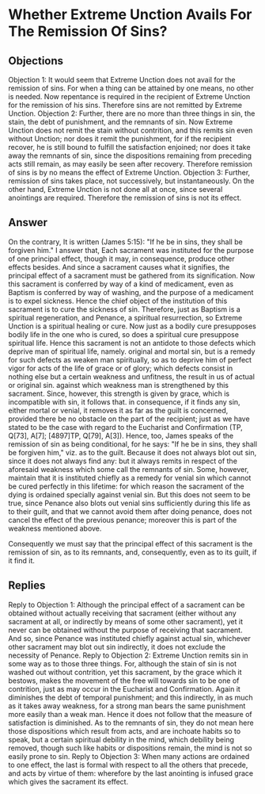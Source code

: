 # Whether Extreme Unction Avails For The Remission Of Sins?
## Objections
Objection 1: It would seem that Extreme Unction does not avail for the remission of sins. For when a thing can be attained by one means, no other is needed. Now repentance is required in the recipient of Extreme Unction for the remission of his sins. Therefore sins are not remitted by Extreme Unction.
Objection 2: Further, there are no more than three things in sin, the stain, the debt of punishment, and the remnants of sin. Now Extreme Unction does not remit the stain without contrition, and this remits sin even without Unction; nor does it remit the punishment, for if the recipient recover, he is still bound to fulfill the satisfaction enjoined; nor does it take away the remnants of sin, since the dispositions remaining from preceding acts still remain, as may easily be seen after recovery. Therefore remission of sins is by no means the effect of Extreme Unction.
Objection 3: Further, remission of sins takes place, not successively, but instantaneously. On the other hand, Extreme Unction is not done all at once, since several anointings are required. Therefore the remission of sins is not its effect.
## Answer
On the contrary, It is written (James 5:15): "If he be in sins, they shall be forgiven him."
I answer that, Each sacrament was instituted for the purpose of one principal effect, though it may, in consequence, produce other effects besides. And since a sacrament causes what it signifies, the principal effect of a sacrament must be gathered from its signification. Now this sacrament is conferred by way of a kind of medicament, even as Baptism is conferred by way of washing, and the purpose of a medicament is to expel sickness. Hence the chief object of the institution of this sacrament is to cure the sickness of sin. Therefore, just as Baptism is a spiritual regeneration, and Penance, a spiritual resurrection, so Extreme Unction is a spiritual healing or cure. Now just as a bodily cure presupposes bodily life in the one who is cured, so does a spiritual cure presuppose spiritual life. Hence this sacrament is not an antidote to those defects which deprive man of spiritual life, namely. original and mortal sin, but is a remedy for such defects as weaken man spiritually, so as to deprive him of perfect vigor for acts of the life of grace or of glory; which defects consist in nothing else but a certain weakness and unfitness, the result in us of actual or original sin. against which weakness man is strengthened by this sacrament. Since, however, this strength is given by grace, which is incompatible with sin, it follows that. in consequence, if it finds any sin, either mortal or venial, it removes it as far as the guilt is concerned, provided there be no obstacle on the part of the recipient; just as we have stated to be the case with regard to the Eucharist and Confirmation (TP, Q[73], A[7]; [4897]TP, Q[79], A[3]). Hence, too, James speaks of the remission of sin as being conditional, for he says: "If he be in sins, they shall be forgiven him," viz. as to the guilt. Because it does not always blot out sin, since it does not always find any: but it always remits in respect of the aforesaid weakness which some call the remnants of sin. Some, however, maintain that it is instituted chiefly as a remedy for venial sin which cannot be cured perfectly in this lifetime: for which reason the sacrament of the dying is ordained specially against venial sin. But this does not seem to be true, since Penance also blots out venial sins sufficiently during this life as to their guilt, and that we cannot avoid them after doing penance, does not cancel the effect of the previous penance; moreover this is part of the weakness mentioned above.

Consequently we must say that the principal effect of this sacrament is the remission of sin, as to its remnants, and, consequently, even as to its guilt, if it find it.
## Replies
Reply to Objection 1: Although the principal effect of a sacrament can be obtained without actually receiving that sacrament (either without any sacrament at all, or indirectly by means of some other sacrament), yet it never can be obtained without the purpose of receiving that sacrament. And so, since Penance was instituted chiefly against actual sin, whichever other sacrament may blot out sin indirectly, it does not exclude the necessity of Penance.
Reply to Objection 2: Extreme Unction remits sin in some way as to those three things. For, although the stain of sin is not washed out without contrition, yet this sacrament, by the grace which it bestows, makes the movement of the free will towards sin to be one of contrition, just as may occur in the Eucharist and Confirmation. Again it diminishes the debt of temporal punishment; and this indirectly, in as much as it takes away weakness, for a strong man bears the same punishment more easily than a weak man. Hence it does not follow that the measure of satisfaction is diminished. As to the remnants of sin, they do not mean here those dispositions which result from acts, and are inchoate habits so to speak, but a certain spiritual debility in the mind, which debility being removed, though such like habits or dispositions remain, the mind is not so easily prone to sin.
Reply to Objection 3: When many actions are ordained to one effect, the last is formal with respect to all the others that precede, and acts by virtue of them: wherefore by the last anointing is infused grace which gives the sacrament its effect.